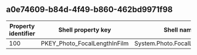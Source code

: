 ## a0e74609-b84d-4f49-b860-462bd9971f98

Property identifier | Shell property key | Shell name | Alias
--- | --- | --- | ---
100 | PKEY_Photo_FocalLengthInFilm | System.Photo.FocalLengthInFilm | 


